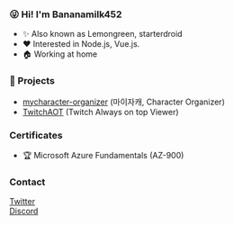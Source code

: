### 😜 Hi! I'm Bananamilk452
+ ✨ Also known as Lemongreen, starterdroid
+ ❤ Interested in Node.js, Vue.js.
+ :house: Working at home
    
### 🎉 Projects
+ [mycharacter-organizer](https://github.com/Bananamilk452/mycharacter-organizer) (마이자캐, Character Organizer)
+ [TwitchAOT](https://github.com/Bananamilk452/TwitchAOT) (Twitch Always on top Viewer)
     
### Certificates
+ 🏆 Microsoft Azure Fundamentals (AZ-900)
    
### Contact
[Twitter](https://twitter.com/starterdroid)   
[Discord](https://discord.com/users/272616743275331584)
